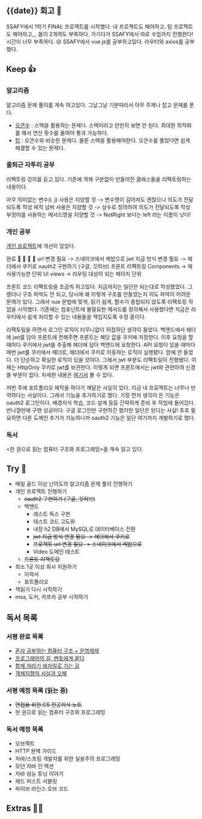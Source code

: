 ## {{date}} 회고 💬
SSAFY에서 1학기 FINAL 프로젝트를 시작했다. 내 프로젝트도 해야하고, 팀 프로젝트도 해야하고,,, 몸이 2개여도 부족하다. 거기다가 SSAFY에서 따로 수업까지 진행한다! 시간이 너무 부족하다. 😢 SSAFY에서 vue.js를 공부하고있다. 라우터와 axios를 공부했다.

## Keep 👍
### 알고리즘
알고리즘 문제 풀이를 계속 하고있다. 그날그날 기분따라서 아무 주제나 잡고 문제를 푼다. 
- [오큰수](https://www.acmicpc.net/problem/17298) : 스택을 활용하는 문제다. 스택이라고 만만히 보면 안 된다. 최대한 최적화를 해서 연산 횟수를 줄여야 통과 가능하다.
- [탑](https://www.acmicpc.net/problem/2493) : 오큰수와 비슷한 문제다. 물론 스택을 활용해야한다. 오큰수를 풀었다면 쉽게 해결할 수 있는 문제다.


### 출퇴근 자투리 공부
리팩토링 강의를 듣고 있다. 기존에 객체 구분없이 만들어진 클래스들을 리팩토링하는 내용이다. 

아무 의미없는 변수(i, j) 사용은 지양할 것 -> 변수명이 길어져도 괜찮으니 의도가 전달되도록 작성
매직 넘버 사용은 지양할 것 -> 상수로 정의하여 의도가 전달되도록 작성
부정어를 사용하는 메서드명을 지양할 것 -> NotRight 보다는 left 라는 이름이 낫다!

### 개인 공부
[개인 프로젝트](https://github.com/kimregular/mySettlement)에 개선이 있었다.

완료 🙌 🙌 🙌 🙌
url 변경 필요 -> 스네이크에서 케밥으로
jwt 지급 방식 변경 필요 -> 헤더에서 쿠키로
oauth2 구현하기 (구글, 깃허브)
프론트 리팩토링
	Components -> 재사용가능한 단위 UI
	views -> 라우팅 대상이 되는 페이지 단위


프론트 코드 리팩토링을 조금씩 하고있다. 지금까지는 일단은 되는대로 작성했었다. 그랬더니 구조 파악도 안 되고, 당시에 왜 이렇게 구조를 만들었는지 의도 파악이 어려운 문제가 있다. 그래서 vue 문법에 맞게, 읽기 쉽게, 함수가 중첩되지 않도록 리팩토링 작업을 시작했다. 기존에는 컴포넌트에 불필요한 메서드를 정의해서 사용했다면 지금은 라우터에서 쉽게 처리할 수 있는 내용들을 책임지도록 수정 중이다.

리팩토링을 하면서 로그인 로직이 터무니없이 허접하단 생각이 들었다. 백엔드에서 헤더에 jwt를 담아 프론트에 전해주면 프론트는 해당 값을 쿠키에 저장한다. 이후 요청을 할 때마다 쿠키에서 jwt를 추출해 헤더에 담아 백엔드에 요청한다. API 요청이 있을 때마다 매번 jwt를 쿠키에서 헤더로, 헤더에서 쿠키로 이동하는 로직이 실행됐다. 맘에 안 들었다. 더 단순하고 확실한 로직이 있을 것이다. 그래서 jwt 부분도 리팩토링이  진행됐다. 이제는 HttpOnly 쿠키로 jwt를 보관한다. 이렇게 되면 프론트에서는 jwt와 관련하여 신경쓸 부분이 없다. 자세한 내용은 [여기서](https://velog.io/@regular_jk_kim/HttpOnly-쿠키로-jwt-발급-사용하기) 볼 수 있다.

저번 주에 포트폴리오 제작을 하다가 깨달은 사실이 있다. 지금 내 프로젝트는 너무나 빈약하다는 사실이다. 그래서 기능을 추가하기로 했다. 가장 먼저 생각이 든 기능은 oauth2 로그인이다. 배경지식 학습, 코드 설계 등등 간략하게 준비 후 작업에 들어갔다. 반나절만에 구현 성공이다. 구글 로그인만 구현하긴 했지만 일단은 된다는 사실! 추후 필요하면 다른 도메인 추가가 가능하니까 oauth2 기능은 일단 여기까지 개발하기로 했다.



### 독서
<한 권으로 읽는 컴퓨터 구조와 프로그래밍>을 계속 읽고 있다.

## Try 🧚
- 매일 골드 이상 난의도의 알고리즘 문제 풀이 진행하기
- 개인 프로젝트 진행하기
	- ~~oauth2 구현하기 (구글, 깃허브)~~
	-  백엔드
		- 레스트 독스 구현
		- 테스트 코드 고도화
		- 내장 h2 DB에서 MySQL로 데이터베이스 전환
		- ~~jwt 지급 방식 변경 필요 -> 헤더에서 쿠키로~~
		- ~~프로젝트 url 변경 필요 -> 스네이크에서 케밥으로~~
		- Video 도메인 테스트
	- ~~프론트 리팩토링~~
- 최소 1곳 이상 회사 지원하기
	-  이력서
	- 포트폴리오
- 책읽기 다시 시작하기
- msa, 도커, 카프카 공부 시작하기

## 독서 목록

### 서평 완료 목록
- [혼자 공부하는 컴퓨터 구조 + 운영체제](https://velog.io/@regular_jk_kim/혼자-공부하는-컴퓨터-구조-운영체제-를-읽고)
- [프로그래머의 길, 멘토에게 묻다](https://velog.io/@regular_jk_kim/프로그래머의-길-멘토에게-묻다-를-읽고-24jpq345)
- [함께 자라기 애자일로 가는 길](https://velog.io/@regular_jk_kim/함께-자라기-를-읽고)
- [객체지향의 사실과 오해](https://velog.io/@regular_jk_kim/객체지향의-사실과-오해-를-읽고)

###  서평 예정 목록 (읽는 중) 
- ~~면접을 위한 CS 전공지식 노트~~
- 한 권으로 읽는 컴퓨터 구조와 프로그래밍

### 독서 예정 목록
- 오브젝트
- HTTP 완벽 가이드
- 자바/스프링 개발자를 위한 실용주의 프로그래밍
- 모던 자바 인 액션
- 자바 성능 튜닝 이야기 
- 헤드 퍼스트 서블릿
- 파이브 라인스 오브 코드

## Extras 🧑‍💻
